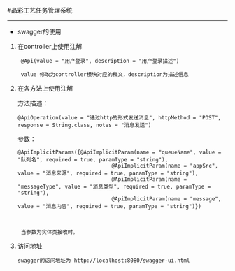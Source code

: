 #晶彩工艺任务管理系统

----------
- swagger的使用

1. 在controller上使用注解 

        @Api(value = "用户登录", description = "用户登录描述")
        
        value 修改为controller模块对应的释义，description为描述信息
        
 2. 在各方法上使用注解
 
       方法描述：
       
        @ApiOperation(value = "通过http的形式发送消息", httpMethod = "POST", response = String.class, notes = "消息发送")
       
       参数：
       
        @ApiImplicitParams({@ApiImplicitParam(name = "queueName", value = "队列名", required = true, paramType = "string"),
                                      @ApiImplicitParam(name = "appSrc", value = "消息来源", required = true, paramType = "string"),
                                      @ApiImplicitParam(name = "messageType", value = "消息类型", required = true, paramType = "string"),
                                      @ApiImplicitParam(name = "message", value = "消息内容", required = true, paramType = "string")})
                                      
                                      
                                      
         当参数为实体类接收时。         
                                      
                                      
                                      
        
 3. 访问地址
 
        swagger的访问地址为 http://localhost:8080/swagger-ui.html